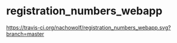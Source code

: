 # registration_numbers_webapp

https://travis-ci.org/nachowolf/registration_numbers_webapp.svg?branch=master
